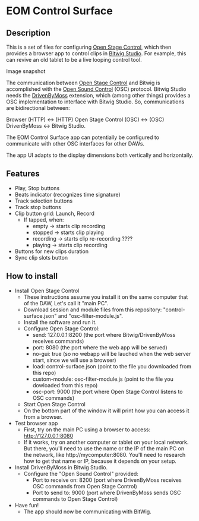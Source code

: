 # EOM Control Surface
## Description
This is a set of files for configuring [Open Stage Control](https://openstagecontrol.ammd.net/), which then provides a browser app to control clips in [Bitwig Studio](https://www.bitwig.com/). For example, this can revive an old tablet to be a live looping control tool.

Image snapshot

The communication between [Open Stage Control](https://openstagecontrol.ammd.net/) and Bitwig is accomplished with the [Open Sound Control](https://en.wikipedia.org/wiki/Open_Sound_Control) (OSC) protocol. Bitwig Studio needs the [DrivenByMoss](http://www.mossgrabers.de/Software/Bitwig/Bitwig.html) extension, which (among other things) provides a OSC implementation to interface with Bitwig Studio. So, communications are bidirectional between:

Browser (HTTP) <-> (HTTP) Open Stage Control (OSC) <-> (OSC) DrivenByMoss <-> Bitwig Studio.

The EOM Control Surface app can potentially be configured to communicate with other OSC interfaces for other DAWs.

The app UI adapts to the display dimensions both vertically and horizontally.

## Features
- Play, Stop buttons
- Beats indicator (recognizes time signature)
- Track selection buttons
- Track stop buttons
- Clip button grid: Launch, Record
   - If tapped, when:
      - empty -> starts clip recording
      - stopped -> starts clip playing
      - recording -> starts clip re-recording ????
      - playing -> starts clip recording
- Buttons for new clips duration
- Sync clip slots button

## How to install
- Install Open Stage Control
   - These instructions assume you install it on the same computer that of the DAW, Let's call it "main PC".
   - Download session and module files from this repository: "control-surface.json" and "osc-filter-module.js".
   - Install the software and run it.
   - Configure Open Stage Control:
     - send: 127.0.0.1:8200 (the port where Bitwig/DrivenByMoss receives commands)
     - port: 8080 (the port where the web app will be served)
     - no-gui: true (so no webapp will be lauched when the web server start, since we will use a browser)
     - load: control-surface.json (point to the file you downloaded from this repo)
     - custom-module: osc-filter-module.js (point to the file you dowloaded from this repo)
     - osc-port: 9000 (the port where Open Stage Control listens to OSC commands)
   - Start Open Stage Control
   - On the bottom part of the window it will print how you can access it from a browser.
- Test browser app
   - First, try on the main PC using a browser to access: http://127.0.0.1:8080
   - If it works, try on another computer or tablet on your local network. But there, you'll need to use the name or the IP of the main PC on the network, like http://mycomputer:8080. You'll need to research how to get that name or IP, because it depends on your setup.
- Install DrivenByMoss in Bitwig Studio.
   - Configure the "Open Sound Control" provided:
     - Port to receive on: 8200 (port where DrivenByMoss receives OSC commands from Open Stage Control)
     - Port to send to: 9000 (port where DrivenByMoss sends OSC commands to Open Stage Control)
- Have fun!
  - The app should now be communicating with BitWig.

